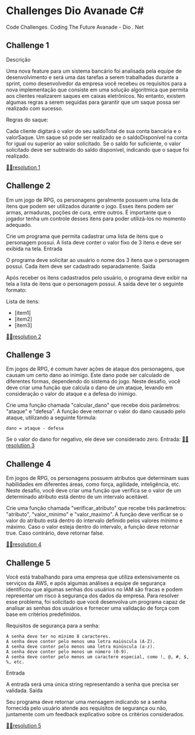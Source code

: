 # Challenges Dio Avanade C#

Code Challenges. Coding The Future Avanade - Dio  . Net

## Challenge 1
Descrição

Uma nova feature para um sistema bancário foi analisada pela equipe de desenvolvimento e será uma das tarefas a serem trabalhadas durante a sprint, como desenvolvedor da empresa você recebeu os requisitos para a nova implementação que consiste em uma solução algorítmica que permita aos clientes realizarem saques em caixas eletrônicos. No entanto, existem algumas regras a serem seguidas para garantir que um saque possa ser realizado com sucesso.

Regras do saque:

Cada cliente digitará o valor do seu saldoTotal de sua conta bancária e o valorSaque.
Um saque só pode ser realizado se o saldoDisponível na conta for igual ou superior ao valor solicitado.
Se o saldo for suficiente, o valor solicitado deve ser subtraído do saldo disponível, indicando que o saque foi realizado.

[👩‍💻resolution 1 ](https://github.com/nadiduno/ChallengesDioAvanadeC-/blob/main/conditionally.cs)

## Challenge 2

Em um jogo de RPG, os personagens geralmente possuem uma lista de itens que podem ser utilizados durante o jogo. Esses itens podem ser armas, armaduras, poções de cura, entre outros. É importante que o jogador tenha um controle desses itens para poder utilizá-los no momento adequado.

Crie um programa que permita cadastrar uma lista de itens que o personagem possui. A lista deve conter o valor fixo de 3 itens e deve ser exibida na tela.
Entrada

O programa deve solicitar ao usuário o nome dos 3 itens que o personagem possui. Cada item deve ser cadastrado separadamente.
Saída

Após receber os itens cadastrados pelo usuário, o programa deve exibir na tela a lista de itens que o personagem possui. A saída deve ter o seguinte formato:

Lista de itens:
- [item1]
- [item2]
- [item3]

[👩‍💻resolution 2 ](https://github.com/nadiduno/ChallengesDioAvanadeC-/blob/main/gameRPG.cs)


## Challenge 3

Em jogos de RPG, é comum haver ações de ataque dos personagens, que causam um certo dano ao inimigo. Este dano pode ser calculado de diferentes formas, dependendo do sistema do jogo. Neste desafio, você deve criar uma função que calcula o dano de um ataque, levando em consideração o valor do ataque e a defesa do inimigo.

Crie uma função chamada "calcular_dano" que recebe dois parâmetros: "ataque" e "defesa". A função deve retornar o valor do dano causado pelo ataque, utilizando a seguinte fórmula:

    dano = ataque - defesa


Se o valor do dano for negativo, ele deve ser considerado zero.
Entrada:
[👩‍💻resolution 3 ](https://github.com/nadiduno/ChallengesDioAvanadeC-/blob/main/joRPGAtaque.cs)

## Challenge 4

Em jogos de RPG, os personagens possuem atributos que determinam suas habilidades em diferentes áreas, como força, agilidade, inteligência, etc. Neste desafio, você deve criar uma função que verifica se o valor de um determinado atributo está dentro de um intervalo aceitável.

Crie uma função chamada "verificar_atributo" que recebe três parâmetros: "atributo", "valor_minimo" e "valor_maximo". A função deve verificar se o valor do atributo está dentro do intervalo definido pelos valores mínimo e máximo.
Caso o valor esteja dentro do intervalo, a função deve retornar true. Caso contrário, deve retornar false.


[👩‍💻resolution 4 ](https://github.com/nadiduno/ChallengesDioAvanadeC-/blob/main/jogoRPGAtributos.cs)

## Challenge 5

Você está trabalhando para uma empresa que utiliza extensivamente os serviços da AWS, e após algumas análises a equipe de segurança identificou que algumas senhas dos usuários no IAM são fracas e podem representar um risco à segurança dos dados da empresa. Para resolver esse problema, foi solicitado que você desenvolva um programa capaz de analisar as senhas dos usuários e fornecer uma validação de força com base em critérios predefinidos.

Requisitos de segurança para a senha:

    A senha deve ter no mínimo 8 caracteres.
    A senha deve conter pelo menos uma letra maiúscula (A-Z).
    A senha deve conter pelo menos uma letra minúscula (a-z).
    A senha deve conter pelo menos um número (0-9).
    A senha deve conter pelo menos um caractere especial, como !, @, #, $, %, etc.

Entrada

A entrada será uma única string representando a senha que precisa ser validada.
Saída

Seu programa deve retornar uma mensagem indicando se a senha fornecida pelo usuário atende aos requisitos de segurança ou não, juntamente com um feedback explicativo sobre os critérios considerados.

[👩‍💻resolution 5 ](https://github.com/nadiduno/ChallengesDioAvanadeC-/blob/main/password.cs)
